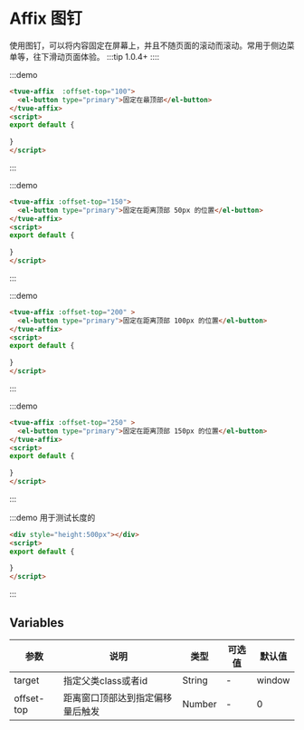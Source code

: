 
# Affix 图钉
使用图钉，可以将内容固定在屏幕上，并且不随页面的滚动而滚动。常用于侧边菜单等，往下滑动页面体验。
:::tip
 1.0.4+
::::




:::demo 
```html
<tvue-affix  :offset-top="100">
  <el-button type="primary">固定在最顶部</el-button>
</tvue-affix>
<script>
export default {
  
}
</script>

```
:::

:::demo 
```html
<tvue-affix :offset-top="150">
  <el-button type="primary">固定在距离顶部 50px 的位置</el-button>
</tvue-affix>
<script>
export default {
  
}
</script>

```
:::


:::demo 
```html
<tvue-affix :offset-top="200" >
  <el-button type="primary">固定在距离顶部 100px 的位置</el-button>
</tvue-affix>
<script>
export default {
  
}
</script>

```
:::

:::demo 
```html
<tvue-affix :offset-top="250" >
  <el-button type="primary">固定在距离顶部 150px 的位置</el-button>
</tvue-affix>
<script>
export default {
  
}
</script>

```
:::

:::demo 用于测试长度的
```html
<div style="height:500px"></div>
<script>
export default {
  
}
</script>

```
:::

## Variables

| 参数       | 说明                             | 类型   | 可选值 | 默认值 |
| ---------- | -------------------------------- | ------ | ------ | ------ |
| target     | 指定父类class或者id              | String | -      | window |
| offset-top | 距离窗口顶部达到指定偏移量后触发 | Number | -      | 0      |



